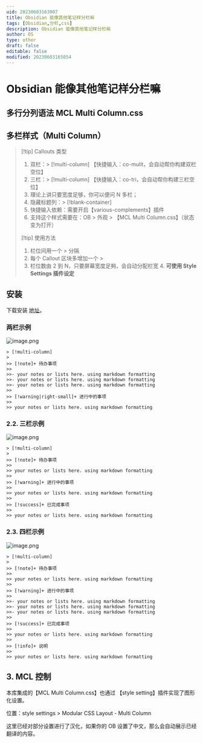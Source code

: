 ```yaml
---
uid: 20230603163007
title: Obsidian 能像其他笔记样分栏嘛
tags: [Obsidian,分栏,css]
description: Obsidian 能像其他笔记样分栏嘛
author: OS
type: other
draft: false
editable: false
modified: 20230603165054
---
```


# Obsidian 能像其他笔记样分栏嘛

## 多行分列语法 MCL Multi Column.css

## 多栏样式（Multi Column）

> [!tip] Callouts 类型
> 1. 双栏：> [!multi-column] 【快捷输入：co-mulit，会自动帮你构建双栏空位】
> 2. 三栏：> [!multi-column] 【快捷输入：co-tri，会自动帮你构建三栏空位】
> 3. 理论上讲只要宽度足够，你可以便问 N 多栏；
> 4. 隐藏标题列：> [!blank-container]
> 5. 快捷输入依赖：需要开启【various-complements】插件
> 6. 支持这个样式需要在：OB > 外观 > 【MCL Multi Column.css】（状态变为打开）
>
> [!tip] 使用方法
> 1. 栏位间用一个 > 分隔
> 2. 每个 Callout 区块多增加一个 >
> 3. 栏位数由 2 到 N，只要屏幕宽度足夠，会自动分配栏宽
> 4. **可使用 Style Settings 插件设定**

## 安装

下载安装 [地址](https://github.com/efemkay/obsidian-modular-css-layout)。

### 两栏示例

![image.png](https://cdn.pkmer.cn/images/20230603163405.png!pkmer)

```语法
> [!multi-column]
>
>> [!note]+ 待办事项
>>
>>- your notes or lists here. using markdown formatting
>>- your notes or lists here. using markdown formatting
>>- your notes or lists here. using markdown formatting
>>
>> [!warning|right-small]+ 进行中的事项
>>
>> your notes or lists here. using markdown formatting
```

### 2.2. 三栏示例

![image.png](https://cdn.pkmer.cn/images/20230603163424.png!pkmer)

```语法
> [!multi-column]
>
>> [!note]+ 待办事项
>>
>> your notes or lists here. using markdown formatting
>>
>> [!warning]+ 进行中的事项
>>
>> your notes or lists here. using markdown formatting
>>
>> [!success]+ 已完成事项
>>
>> your notes or lists here. using markdown formatting
```

### 2.3. 四栏示例

![image.png](https://cdn.pkmer.cn/images/20230603164937.png!pkmer)

```语法
> [!multi-column]
>
>> [!note]+ 待办事项
>>
>> your notes or lists here. using markdown formatting
>>
>> [!warning]+ 进行中的事项
>>
>>- your notes or lists here. using markdown formatting
>>- your notes or lists here. using markdown formatting
>>- your notes or lists here. using markdown formatting
>>
>> [!success]+ 已完成事项
>>
>> your notes or lists here. using markdown formatting
>>
>> [!info]+ 说明
>>
>> your notes or lists here. using markdown formatting
```

## 3. MCL 控制

本库集成的【MCL Multi Column.css】也通过 【style setting】插件实现了图形化设置。

位置：style settings > Modular CSS Layout - Multi Column

这里已经对部分设置进行了汉化，如果你的 OB 设置了中文，那么会自动展示已经翻译的内容。
